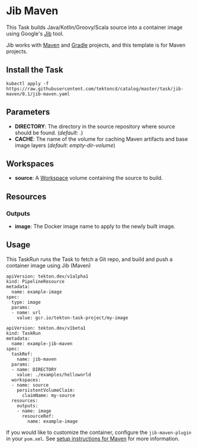 # Jib Maven

This Task builds Java/Kotlin/Groovy/Scala source into a container image using Google's [Jib](https://github.com/GoogleContainerTools/jib) tool.

Jib works with [Maven](https://github.com/GoogleContainerTools/jib/tree/master/jib-maven-plugin) and [Gradle](https://github.com/GoogleContainerTools/jib/tree/master/jib-gradle-plugin) projects, and this template is for Maven projects.

## Install the Task

```
kubectl apply -f https://raw.githubusercontent.com/tektoncd/catalog/master/task/jib-maven/0.1/jib-maven.yaml
```

## Parameters

- **DIRECTORY**: The directory in the source repository where source should be found. (*default: .*)
- **CACHE**: The name of the volume for caching Maven artifacts and
  base image layers (*default: empty-dir-volume*)

## Workspaces

* **source**: A [Workspace](https://github.com/tektoncd/pipeline/blob/master/docs/workspaces.md) volume containing the source to build.

## Resources

### Outputs

* **image**: The Docker image name to apply to the newly built image.

## Usage

This TaskRun runs the Task to fetch a Git repo, and build and push a container
image using Jib (Maven)

```
apiVersion: tekton.dev/v1alpha1
kind: PipelineResource
metadata:
  name: example-image
spec:
  type: image
  params:
  - name: url
    value: gcr.io/tekton-task-project/my-image
```

```
apiVersion: tekton.dev/v1beta1
kind: TaskRun
metadata:
  name: example-jib-maven
spec:
  taskRef:
    name: jib-maven
  params:
  - name: DIRECTORY
    value: ./examples/helloworld
  workspaces:
  - name: source
    persistentVolumeClaim:
      claimName: my-source
  resources:
    outputs:
    - name: image
      resourceRef:
        name: example-image
```

If you would like to customize the container, configure the `jib-maven-plugin` in your `pom.xml`.
See [setup instructions for Maven](https://github.com/GoogleContainerTools/jib/tree/master/jib-maven-plugin#setup) for more information.

